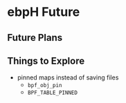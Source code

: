 # ebpH Future

## Future Plans

## Things to Explore

- pinned maps instead of saving files
    - `bpf_obj_pin`
    - `BPF_TABLE_PINNED`
